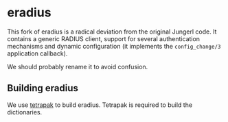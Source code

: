 # eradius

This fork of eradius is a radical deviation from the original
Jungerl code. It contains a generic RADIUS client, support for 
several authentication mechanisms and dynamic configuration
(it implements the `config_change/3` application callback).

We should probably rename it to avoid confusion.

## Building eradius

We use [tetrapak](https://github.com/travelping/tetrapak) to build eradius.
Tetrapak is required to build the dictionaries.

